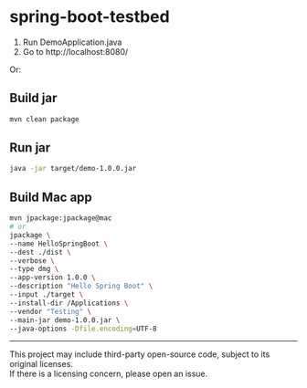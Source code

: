 # spring-boot-testbed

1. Run DemoApplication.java
2. Go to http://localhost:8080/

Or:

## Build jar

```sh
mvn clean package
```

## Run jar

```sh
java -jar target/demo-1.0.0.jar
```

## Build Mac app

```sh
mvn jpackage:jpackage@mac
# or
jpackage \
--name HelloSpringBoot \
--dest ./dist \
--verbose \
--type dmg \
--app-version 1.0.0 \
--description "Hello Spring Boot" \
--input ./target \
--install-dir /Applications \
--vendor "Testing" \
--main-jar demo-1.0.0.jar \
--java-options -Dfile.encoding=UTF-8
```

---

This project may include third-party open-source code, subject to its original licenses.<br>
If there is a licensing concern, please open an issue.
